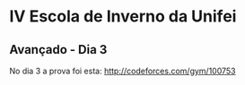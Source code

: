 # IV Escola de Inverno da Unifei

## Avançado - Dia 3
No dia 3 a prova foi esta: http://codeforces.com/gym/100753